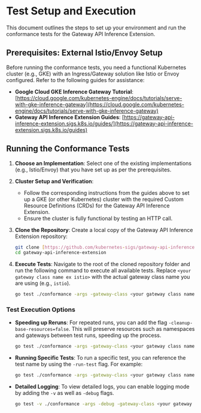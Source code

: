 
# Test Setup and Execution

This document outlines the steps to set up your environment and run the conformance tests for the Gateway API Inference Extension.

## Prerequisites: External Istio/Envoy Setup

Before running the conformance tests, you need a functional Kubernetes cluster (e.g., GKE) with an Ingress/Gateway solution like Istio or Envoy configured. Refer to the following guides for assistance:

* **Google Cloud GKE Inference Gateway Tutorial**: [https://cloud.google.com/kubernetes-engine/docs/tutorials/serve-with-gke-inference-gateway](https://cloud.google.com/kubernetes-engine/docs/tutorials/serve-with-gke-inference-gateway)
* **Gateway API Inference Extension Guides**: [https://gateway-api-inference-extension.sigs.k8s.io/guides/](https://gateway-api-inference-extension.sigs.k8s.io/guides)

## Running the Conformance Tests

1.  **Choose an Implementation**:
    Select one of the existing implementations (e.g., Istio/Envoy) that you have set up as per the prerequisites.

2.  **Cluster Setup and Verification**:
    * Follow the corresponding instructions from the guides above to set up a GKE (or other Kubernetes) cluster with the required Custom Resource Definitions (CRDs) for the Gateway API Inference Extension.
    * Ensure the cluster is fully functional by testing an HTTP call. 

3.  **Clone the Repository**:
    Create a local copy of the Gateway API Inference Extension repository:
    ```bash
    git clone [https://github.com/kubernetes-sigs/gateway-api-inference-extension.git](https://github.com/kubernetes-sigs/gateway-api-inference-extension.git)
    cd gateway-api-inference-extension
    ```

4.  **Execute Tests**:
    Navigate to the root of the cloned repository folder and run the following command to execute all available tests. Replace `<your gateway class name ex istio>` with the actual gateway class name you are using (e.g., `istio`).

    ```bash
    go test ./conformance -args -gateway-class <your gateway class name ex istio>
    ```

### Test Execution Options

* **Speeding up Reruns**: For repeated runs, you can add the flag `-cleanup-base-resources=false`. This will preserve resources such as namespaces and gateways between test runs, speeding up the process.
    ```bash
    go test ./conformance -args -gateway-class <your gateway class name ex istio> -cleanup-base-resources=false
    ```

* **Running Specific Tests**: To run a specific test, you can reference the test name by using the `-run-test` flag. For example:
    ```bash
    go test ./conformance -args -gateway-class <your gateway class name ex istio> -run-test HTTPRouteMultipleGatewaysDifferentPools
    ```

* **Detailed Logging**: To view detailed logs, you can enable logging mode by adding the `-v` as well as `-debug` flags.
    ```bash
    go test -v ./conformance -args -debug -gateway-class <your gateway class name ex istio> -cleanup-base-resources=false -run-test HTTPRouteMultipleGatewaysDifferentPools
    ```
